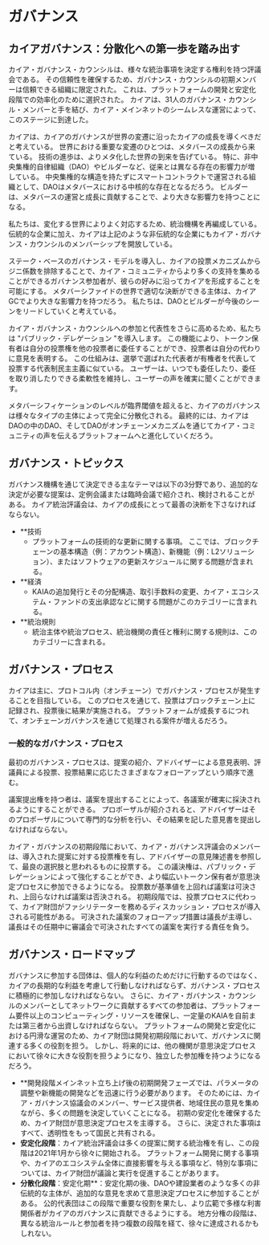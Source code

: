 # ガバナンス

## カイアガバナンス：分散化への第一歩を踏み出す <a id="kaia-governance-taking-the-first-step-to-decentralization"></a>

カイア・ガバナンス・カウンシルは、様々な統治事項を決定する権利を持つ評議会である。 その信頼性を確保するため、ガバナンス・カウンシルの初期メンバーは信頼できる組織に限定された。 これは、プラットフォームの開発と安定化段階での効率化のために選択された。 カイアは、31人のガバナンス・カウンシル・メンバーと手を結び、カイア・メインネットのシームレスな運営によって、このステージに到達した。

カイアは、カイアのガバナンスが世界の変遷に沿ったカイアの成長を導くべきだと考えている。 世界における重要な変遷のひとつは、メタバースの成長から来ている。 技術の進歩は、よりメタ化した世界の到来を告げている。 特に、非中央集権的自律組織（DAO）やビルダーなど、従来とは異なる存在の影響力が増している。 中央集権的な構造を持たずにスマートコントラクトで運営される組織として、DAOはメタバースにおける中核的な存在となるだろう。 ビルダーは、メタバースの運営と成長に貢献することで、より大きな影響力を持つことになる。

私たちは、変化する世界によりよく対応するため、統治機構を再編成している。 伝統的な企業に加え、カイアは上記のような非伝統的な企業にもカイア・ガバナンス・カウンシルのメンバーシップを開放している。

ステーク・ベースのガバナンス・モデルを導入し、カイアの投票メカニズムからジニ係数を排除することで、カイア・コミュニティからより多くの支持を集めることができるガバナンス参加者が、彼らの好みに沿ってカイアを形成することを可能にする。 メタバーシファイドの世界で適切な決断ができる主体は、カイアGCでより大きな影響力を持つだろう。 私たちは、DAOとビルダーが今後のシーンをリードしていくと考えている。

カイア・ガバナンス・カウンシルへの参加と代表性をさらに高めるため、私たちは "パブリック・デレゲーション "を導入します。 この機能により、トークン保有者は自分の投票権を他の投票者に委任することができ、投票者は自分の代わりに意見を表明する。 この仕組みは、選挙で選ばれた代表者が有権者を代表して投票する代表制民主主義に似ている。 ユーザーは、いつでも委任したり、委任を取り消したりできる柔軟性を維持し、ユーザーの声を確実に聞くことができます。

メタバーシフィケーションのレベルが臨界閾値を超えると、カイアのガバナンスは様々なタイプの主体によって完全に分散化される。 最終的には、カイアはDAOの中のDAO、そしてDAOがオンチェーンメカニズムを通じてカイア・コミュニティの声を伝えるプラットフォームへと進化していくだろう。

## ガバナンス・トピックス<a id="governance-topics"></a>

ガバナンス機構を通じて決定できる主なテーマは以下の3分野であり、追加的な決定が必要な提案は、定例会議または臨時会議で紹介され、検討されることがある。 カイア統治評議会は、カイアの成長にとって最善の決断を下さなければならない。

- \*\*技術
  - プラットフォームの技術的な更新に関する事項。 ここでは、ブロックチェーンの基本構造（例：アカウント構造）、新機能（例：L2ソリューション）、またはソフトウェアの更新スケジュールに関する問題が含まれる。
- \*\*経済
  - KAIAの追加発行とその分配構造、取引手数料の変更、カイア・エコシステム・ファンドの支出承認などに関する問題がこのカテゴリーに含まれる。
- \*\*統治規則
  - 統治主体や統治プロセス、統治機関の責任と権利に関する規則は、このカテゴリーに含まれる。

## ガバナンス・プロセス<a id="governance-process"></a>

カイアは主に、プロトコル内（オンチェーン）でガバナンス・プロセスが発生することを目指している。 このプロセスを通じて、投票はブロックチェーン上に記録され、投票後に結果が実施される。 プラットフォームが成長するにつれて、オンチェーンガバナンスを通じて処理される案件が増えるだろう。

### 一般的なガバナンス・プロセス<a id="general-governance-process"></a>

最初のガバナンス・プロセスは、提案の紹介、アドバイザーによる意見表明、評議員による投票、投票結果に応じたさまざまなフォローアップという順序で進む。

議案提出権を持つ者は、議案を提出することによって、各議案が確実に採決されるようにすることができる。 プロポーザルが紹介されると、アドバイザーはそのプロポーザルについて専門的な分析を行い、その結果を記した意見書を提出しなければならない。

カイア・ガバナンスの初期段階において、カイア・ガバナンス評議会のメンバーは、導入された提案に対する投票権を有し、アドバイザーの意見陳述書を参照して、最良の選択肢と思われるものに投票する。 この議決権は、パブリック・デレゲーションによって強化することができ、より幅広いトークン保有者が意思決定プロセスに参加できるようになる。 投票数が基準値を上回れば議案は可決され、上回らなければ議案は否決される。 初期段階では、投票プロセスに代わって、カイア財団がファシリテーターを務めるディスカッション・プロセスが導入される可能性がある。 可決された議案のフォローアップ措置は議長が主導し、議長はその任期中に審議会で可決されたすべての議案を実行する責任を負う。

## ガバナンス・ロードマップ<a id="governance-roadmap"></a>

ガバナンスに参加する団体は、個人的な利益のためだけに行動するのではなく、カイアの長期的な利益を考慮して行動しなければならず、ガバナンス・プロセスに積極的に参加しなければならない。 さらに、カイア・ガバナンス・カウンシルのメンバーとしてネットワークに貢献するすべての参加者は、プラットフォーム要件以上のコンピューティング・リソースを確保し、一定量のKAIAを自前または第三者から出資しなければならない。 プラットフォームの開発と安定化における円滑な運営のため、カイア財団は開発初期段階において、ガバナンスに関連する多くの役割を担う。 しかし、将来的には、他の機関が意思決定プロセスにおいて徐々に大きな役割を担うようになり、独立した参加権を持つようになるだろう。

- \*\*開発段階メインネット立ち上げ後の初期開発フェーズでは、パラメータの調整や新機能の開発などを迅速に行う必要があります。 そのためには、カイア・ガバナンス協議会のメンバー、サービス提供者、地域住民の意見を集めながら、多くの問題を決定していくことになる。 初期の安定化を確保するため、カイア財団が意思決定プロセスを主導する。 さらに、決定された事項はすべて、透明性をもって国民と共有される。
- **安定化段階**：カイア統治評議会は多くの提案に関する統治権を有し、この段階は2021年1月から徐々に開始される。 プラットフォーム開発に関する事項や、カイアのエコシステム全体に直接影響を与える事項など、特別な事項については、カイア財団が議論と実行を促進することがあります。
- **分散化段階**：安定化期\*\*：安定化期の後、DAOや建設業者のような多くの非伝統的な主体が、追加的な意見を求めて意思決定プロセスに参加することがある。 公的代表団はこの段階で重要な役割を果たし、より広範で多様な利害関係者がカイアのガバナンスに貢献できるようにする。 地方分権の段階は、異なる統治ルールと参加者を持つ複数の段階を経て、徐々に達成されるかもしれない。

